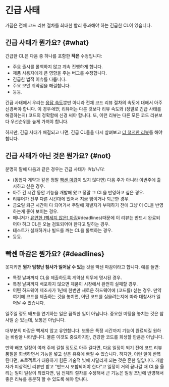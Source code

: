 # 긴급 사태

가끔은 전체 코드 리뷰 절차를 최대한 빨리 통과해야 하는 긴급한 CL이 있습니다.



## 긴급 사태가 뭔가요? {#what}

긴급한 CL은 다음 중 하나를 포함한 **작은** 수정입니다:

  - 주요 출시를 롤백하지 않고 계속 진행하게 합니다.
  - 제품 사용자에게 큰 영향을 주는 버그를 수정합니다.
  - 긴급한 법적 이슈를 다룹니다.
  - 주요 보안 취약점을 해결합니다.
  - 등등.


긴급 사태에서 우리는 [응답 속도](reviewer/speed.md)뿐만 아니라 전체 코드 리뷰 절차의 속도에 대해서 아주 신경써야 합니다.
이 경우*에만*, 리뷰어는 다른 것보다 리뷰 속도와 (정말로 긴급 사태를 해결하는지) 코드의 정확함에 신경 써야 합니다.
또, 이런 리뷰는 다른 모든 코드 리뷰보다 우선순위를 높게 가져야 합니다.

하지만, 긴급 사태가 해결되고 나면, 긴급 CL들을 다시 살펴보고 [더 철저한 리뷰](reviewer/looking-for.md)를 해야 합니다.

## 긴급 사태가 아닌 것은 뭔가요? {#not}

분명히 말해 다음과 같은 경우는 긴급 사태가 *아닙니다*:

  - (동업자 계약과 같은 정말 [빡센 마감](#deadlines)이 있지 않다면) 다음 주가 아니라 이번주에 출시하고 싶은 경우.
  - 아주 긴 시간 동안 기능을 개발해 왔고 정말 그 CL을 반영하고 싶은 경우.
  - 리뷰어가 전부 다른 시간대에 있어서 지금 밤이거나 퇴근한 경우.
  - 금요일 퇴근 시간이 다 되어가서 주말에 개발자가 부재하기 전에 그냥 이 CL을 반영하는게 좋아 보이는 경우.
  - 매니저가 [유연한 (빡세지 않은) 마감]()#deadlines)때문에 이 리뷰는 반드시 완료되어야 하고 CL은 오늘 검토되어야 한다고 말하는 경우.
  - 테스트가 실패하거나 빌드를 깨는 CL을 롤백하는 경우.
  - 등등.

## 빡센 마감은 뭔가요? {#deadlines}

못지키면 **뭔가 엄청난 참사가 일어날 수 있는** 것을 빡센 마감이라고 합니다.
예를 들면:

  - 특정 날짜까지 CL을 제출하도록 계약상 의무에 명시된 경우.
  - 특정 날짜까지 배포하지 않으면 제품이 시장에서 완전히 실패할 경우.
  - 어떤 하드웨어 제조사가 1년에 한번만 새로운 하드웨어에 (코드를) 싣는 경우. 만약 여기에 코드를 제출하는 것을 놓치면, 어떤 코드를 실을려는지에 따라 대참사가 일어날 수 있습니다. 

일주일 정도 배포를 연기하는 일은 끔찍한 일이 아닙니다.
중요한 미팅을 놓치는 것은 참사일 순 있는데, 보통은 아닙니다.

대부분의 마감은 빡세지 않고 유연합니다.
보통은 특정 시간까지 기능이 완료되길 원하는 바람을 나타냅니다.
물론 이것도 중요하지만, 건강한 코드를 희생할 만큼은 아닙니다.

만약 배포 일정이 여러 주에 걸칠 정도로 아주 길다면, 다음 일정이 되기 전에 코드 리뷰 품질을 희생하면서 기능을 넣고 싶은 유혹에 빠질 수 있습니다.
하지만, 이런 일이 반복된다면, 프로젝트가 대응하기 힘든 기술적 빚에 시달리게 되는 것은 흔한 일입니다.
개발자가 피상적인 리뷰만 받고 "반드시 포함되어야 한다"고 일정이 거의 끝나갈 때 CL을 올리는 일이 일상이 되었다면, 팀 전체의 절차를 수정해서 큰 기능은 일정 초반에 반영해서 좋은 리뷰를 충분히 할 수 있도록 해야 합니다.
